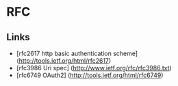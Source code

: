 # RFC

## Links

* [rfc2617 http basic authentication scheme] (http://tools.ietf.org/html/rfc2617)
* [rfc3986 Uri spec]                         (http://www.ietf.org/rfc/rfc3986.txt)
* [rfc6749 OAuth2]                           (http://tools.ietf.org/html/rfc6749)



